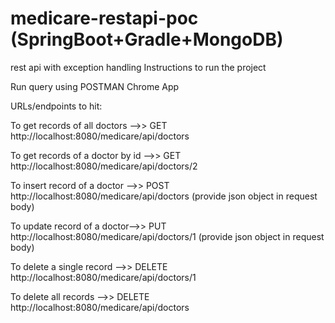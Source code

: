 # medicare-restapi-poc (SpringBoot+Gradle+MongoDB)
rest api with exception handling
Instructions to run the project

Run query using POSTMAN Chrome App

URLs/endpoints to hit:

To get records of all doctors -->> GET http://localhost:8080/medicare/api/doctors

To get records of a doctor by id -->> GET http://localhost:8080/medicare/api/doctors/2

To insert record of a doctor -->> POST http://localhost:8080/medicare/api/doctors (provide json object in request body)

To update record of a doctor-->> PUT http://localhost:8080/medicare/api/doctors/1 (provide json object in request body)

To delete a single record -->> DELETE http://localhost:8080/medicare/api/doctors/1

To delete all records -->> DELETE http://localhost:8080/medicare/api/doctors

